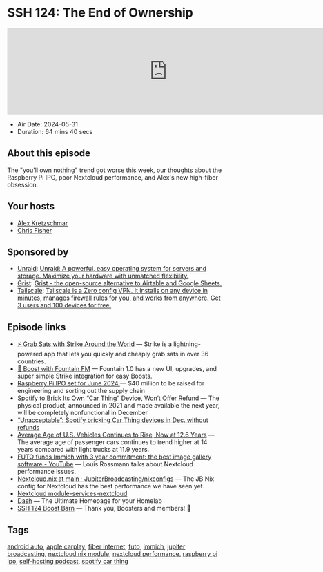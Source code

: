 # SSH 124: The End of Ownership

<iframe src="https://player.fireside.fm/v2/dUlrHQih+ir-WXEnI?theme=dark" width="740" height="200" frameborder="0" scrolling="no"></iframe>

* Air Date: 2024-05-31
* Duration: 64 mins 40 secs

## About this episode

The "you'll own nothing" trend got worse this week, our thoughts about the Raspberry Pi IPO, poor Nextcloud performance, and Alex's new high-fiber obsession.

## Your hosts
* [Alex Kretzschmar](https://selfhosted.show/hosts/alexktz)
* [Chris Fisher](https://selfhosted.show/hosts/chrislas)

## Sponsored by

  * [Unraid](https://unraid.net/selfhosted): [Unraid: A powerful, easy operating system for servers and storage. Maximize your hardware with unmatched flexibility.](https://unraid.net/selfhosted)
  * [Grist](https://getgrist.com/selfhosted): [Grist - the open-source alternative to Airtable and Google Sheets. ](https://getgrist.com/selfhosted)
  * [Tailscale](http://tailscale.com/selfhosted): [Tailscale is a Zero config VPN. It installs on any device in minutes, manages firewall rules for you, and works from anywhere. Get 3 users and 100 devices for free. ](http://tailscale.com/selfhosted)



## Episode links

  * [⚡ Grab Sats with Strike Around the World](https://strike.me/download/ "⚡ Grab Sats with Strike Around the World") — Strike is a lightning-powered app that lets you quickly and cheaply grab sats in over 36 countries. 
  * [🎉 Boost with Fountain FM](https://www.fountain.fm/ "🎉 Boost with Fountain FM") — Fountain 1.0 has a new UI, upgrades, and super simple Strike integration for easy Boosts.
  * [Raspberry Pi IPO set for June 2024 ](https://www.theregister.com/2024/05/22/raspberry_pi_ipo_set_for_june_2024/ "Raspberry Pi IPO set for June 2024 ") — $40 million to be raised for engineering and sorting out the supply chain
  * [Spotify to Brick Its Own “Car Thing” Device, Won’t Offer Refund](https://pitchfork.com/news/spotify-to-brick-its-own-car-thing-device-wont-offer-refunds/ "Spotify to Brick Its Own “Car Thing” Device, Won’t Offer Refund") — The physical product, announced in 2021 and made available the next year, will be completely nonfunctional in December
  * [“Unacceptable”: Spotify bricking Car Thing devices in Dec. without refunds](https://arstechnica.com/gadgets/2024/05/pleas-for-open-sourcing-refunds-as-spotify-plans-to-brick-car-thing-devices/ "“Unacceptable”: Spotify bricking Car Thing devices in Dec. without refunds")
  * [Average Age of U.S. Vehicles Continues to Rise, Now at 12.6 Years](https://www.caranddriver.com/news/a60882953/average-age-us-cars-trucks-suvs-rises/ "Average Age of U.S. Vehicles Continues to Rise, Now at 12.6 Years") — The average age of passenger cars continues to trend higher at 14 years compared with light trucks at 11.9 years.
  * [FUTO funds Immich with 3 year commitment: the best image gallery software - YouTube](https://www.youtube.com/watch?v=uyTPqxgqgjU "FUTO funds Immich with 3 year commitment: the best image gallery software - YouTube") — Louis Rossmann talks about Nextcloud performance issues.
  * [Nextcloud.nix at main · JupiterBroadcasting/nixconfigs](https://github.com/JupiterBroadcasting/nixconfigs/blob/main/nextcloud.nix "Nextcloud.nix at main · JupiterBroadcasting/nixconfigs") — The JB Nix config for Nextcloud has the best performance we have seen yet.
  * [Nextcloud module-services-nextcloud](https://github.com/NixOS/nixpkgs/blob/nixos-23.11/nixos/modules/services/web-apps/nextcloud.md "Nextcloud module-services-nextcloud")
  * [Dash](https://dashy.to/ "Dash") — The Ultimate Homepage for your Homelab
  * [SSH 124 Boost Barn](https://paste.docs.lol/code/RebindHumaneness "SSH 124 Boost Barn") — Thank you, Boosters and members! 🚀



## Tags

[android auto](https://selfhosted.show/tags/android%20auto), [apple carplay](https://selfhosted.show/tags/apple%20carplay), [fiber internet](https://selfhosted.show/tags/fiber%20internet), [futo](https://selfhosted.show/tags/futo), [immich](https://selfhosted.show/tags/immich), [jupiter broadcasting](https://selfhosted.show/tags/jupiter%20broadcasting), [nextcloud nix module](https://selfhosted.show/tags/nextcloud%20nix%20module), [nextcloud performance](https://selfhosted.show/tags/nextcloud%20performance), [raspberry pi ipo](https://selfhosted.show/tags/raspberry%20pi%20ipo), [self-hosting podcast](https://selfhosted.show/tags/self-hosting%20podcast), [spotify car thing](https://selfhosted.show/tags/spotify%20car%20thing)